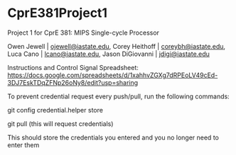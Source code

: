 # CprE381Project1
Project 1 for CprE 381: MIPS Single-cycle Processor

Owen Jewell | ojewell@iastate.edu,
Corey Heithoff | coreybh@iastate.edu,
Luca Cano | lcano@iastate.edu,
Jason DiGiovanni | jdigi@iastate.edu

Instructions and Control Signal Spreadsheet: https://docs.google.com/spreadsheets/d/1xahhvZGXg7dRPEoLV49cEd-3DJ7EskTDqZFNp26oNy8/edit?usp=sharing


To prevent credential request every push/pull, run the following commands:

git config credential.helper store 

git pull (this will request credentials)

This should store the credentials you entered and you no longer need to enter them

